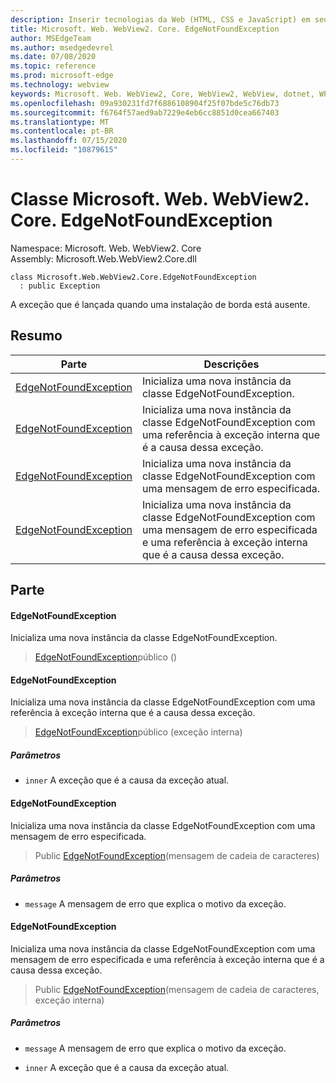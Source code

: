 ```yaml
---
description: Inserir tecnologias da Web (HTML, CSS e JavaScript) em seus aplicativos nativos com o controle WebView2 do Microsoft Edge
title: Microsoft. Web. WebView2. Core. EdgeNotFoundException
author: MSEdgeTeam
ms.author: msedgedevrel
ms.date: 07/08/2020
ms.topic: reference
ms.prod: microsoft-edge
ms.technology: webview
keywords: Microsoft. Web. WebView2, Core, WebView2, WebView, dotnet, WPF, WinForms, app, Edge, CoreWebView2, CoreWebView2Controller, controle do navegador, Edge HTML, Microsoft. Web. WebView2. Core. EdgeNotFoundException
ms.openlocfilehash: 09a930231fd7f6886108904f25f07bde5c76db73
ms.sourcegitcommit: f6764f57aed9ab7229e4eb6cc8851d0cea667403
ms.translationtype: MT
ms.contentlocale: pt-BR
ms.lasthandoff: 07/15/2020
ms.locfileid: "10879615"
---
```

# Classe Microsoft. Web. WebView2. Core. EdgeNotFoundException 

Namespace: Microsoft. Web. WebView2. Core \
Assembly: Microsoft.Web.WebView2.Core.dll

```
class Microsoft.Web.WebView2.Core.EdgeNotFoundException
  : public Exception
```

A exceção que é lançada quando uma instalação de borda está ausente.

## Resumo

 Parte                        | Descrições
--------------------------------|---------------------------------------------
[EdgeNotFoundException](#edgenotfoundexception) | Inicializa uma nova instância da classe EdgeNotFoundException.
[EdgeNotFoundException](#edgenotfoundexception) | Inicializa uma nova instância da classe EdgeNotFoundException com uma referência à exceção interna que é a causa dessa exceção.
[EdgeNotFoundException](#edgenotfoundexception) | Inicializa uma nova instância da classe EdgeNotFoundException com uma mensagem de erro especificada.
[EdgeNotFoundException](#edgenotfoundexception) | Inicializa uma nova instância da classe EdgeNotFoundException com uma mensagem de erro especificada e uma referência à exceção interna que é a causa dessa exceção.

## Parte

#### EdgeNotFoundException 

Inicializa uma nova instância da classe EdgeNotFoundException.

> [EdgeNotFoundException](#edgenotfoundexception)público ()

#### EdgeNotFoundException 

Inicializa uma nova instância da classe EdgeNotFoundException com uma referência à exceção interna que é a causa dessa exceção.

> [EdgeNotFoundException](#edgenotfoundexception)público (exceção interna)

##### Parâmetros
* `inner` A exceção que é a causa da exceção atual.

#### EdgeNotFoundException 

Inicializa uma nova instância da classe EdgeNotFoundException com uma mensagem de erro especificada.

> Public [EdgeNotFoundException](#edgenotfoundexception)(mensagem de cadeia de caracteres)

##### Parâmetros
* `message` A mensagem de erro que explica o motivo da exceção.

#### EdgeNotFoundException 

Inicializa uma nova instância da classe EdgeNotFoundException com uma mensagem de erro especificada e uma referência à exceção interna que é a causa dessa exceção.

> Public [EdgeNotFoundException](#edgenotfoundexception)(mensagem de cadeia de caracteres, exceção interna)

##### Parâmetros
* `message` A mensagem de erro que explica o motivo da exceção. 

* `inner` A exceção que é a causa da exceção atual.

